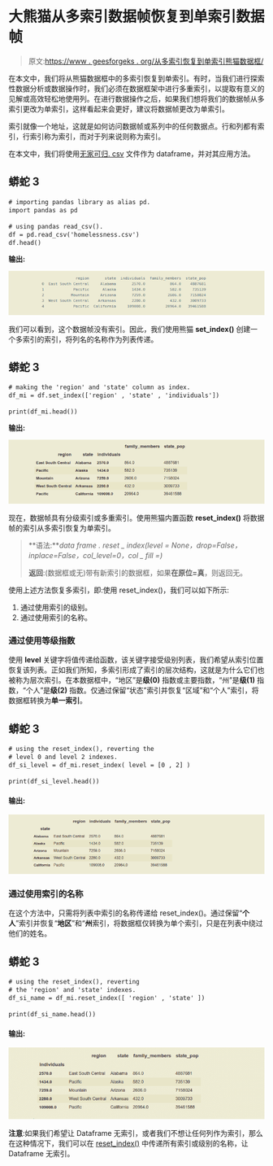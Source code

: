 # 大熊猫从多索引数据帧恢复到单索引数据帧

> 原文:[https://www . geesforgeks . org/从多索引恢复到单索引熊猫数据框/](https://www.geeksforgeeks.org/reverting-from-multiindex-to-single-index-dataframe-in-pandas/)

在本文中，我们将从熊猫数据框中的多索引恢复到单索引。有时，当我们进行探索性数据分析或数据操作时，我们必须在数据框架中进行多重索引，以提取有意义的见解或高效轻松地使用列。在进行数据操作之后，如果我们想将我们的数据帧从多索引更改为单索引，这样看起来会更好，建议将数据帧更改为单索引。

索引就像一个地址，这就是如何访问数据帧或系列中的任何数据点。行和列都有索引，行索引称为索引，而对于列来说则称为索引。

在本文中，我们将使用[无家可归. csv](https://media.geeksforgeeks.org/wp-content/cdn-uploads/20210419143832/homelessness-1.csv) 文件作为 dataframe，并对其应用方法。

## 蟒蛇 3

```
# importing pandas library as alias pd.
import pandas as pd

# using pandas read_csv().
df = pd.read_csv('homelessness.csv')
df.head()
```

**输出:**

![](img/1e812f449eaeb79d8d4e3fcc72e8b813.png)

我们可以看到，这个数据帧没有索引。因此，我们使用熊猫 **set_index()** 创建一个多索引的索引，将列名的名称作为列表传递。

## 蟒蛇 3

```
# making the 'region' and 'state' column as index.
df_mi = df.set_index(['region' , 'state' , 'individuals'])

print(df_mi.head())
```

**输出:**

![](img/dfff1df9efdd713bb1368a3f2e5e18f5.png)

现在，数据帧具有分级索引或多重索引。使用熊猫内置函数 **reset_index()** 将数据帧的索引从多索引恢复为单索引。

> **语法:***data frame . reset _ index(level = None，drop=False，inplace=False，col_level=0，col _ fill =)*
> 
> **返回**:(数据框或无)带有新索引的数据框，如果**在原位=真**，则返回无。

使用上述方法恢复多索引，即:使用 reset_index()，我们可以如下所示:

1.  通过使用索引的级别。
2.  通过使用索引的名称。

### **通过使用等级指数**

使用 **level** 关键字将值传递给函数，该关键字接受级别列表，我们希望从索引位置恢复该列表。正如我们所知，多索引形成了索引的层次结构，这就是为什么它们也被称为层次索引。在本数据框中，“地区”是**级(0)** 指数或主要指数，“州”是**级(1)** 指数，“个人”是**级(2)** 指数。仅通过保留“状态”索引并恢复“区域”和“个人”索引，将数据框转换为**单一索引**。

## 蟒蛇 3

```
# using the reset_index(), reverting the
# level 0 and level 2 indexes.
df_si_level = df_mi.reset_index( level = [0 , 2] )

print(df_si_level.head())
```

#### 输出:

![](img/03cd1203626e267ecc6dfe42d5c5bed9.png)

### 通过使用索引的名称

在这个方法中，只需将列表中索引的名称传递给 reset_index()。通过保留“**个人**”索引并恢复“**地区**”和“**州**索引，将数据框仅转换为单个索引，只是在列表中绕过他们的姓名。

## 蟒蛇 3

```
# using the reset_index(), reverting 
# the 'region' and 'state' indexes.
df_si_name = df_mi.reset_index([ 'region' , 'state' ])

print(df_si_name.head())
```

#### **输出**:

![](img/e19d8312fbce8dfe79a704accdd9f89b.png)

**注意**:如果我们希望让 Dataframe 无索引，或者我们不想让任何列作为索引，那么在这种情况下，我们可以在 <u>reset_index()</u> 中传递所有索引或级别的名称，让 Dataframe 无索引。